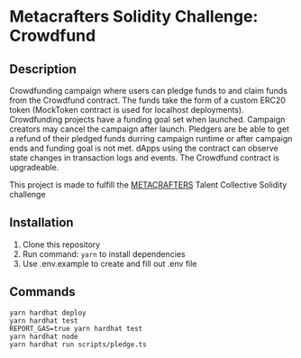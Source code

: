 # Metacrafters Solidity Challenge: Crowdfund

## Description
Crowdfunding campaign where users can pledge funds to and claim funds from the Crowdfund contract. The funds take the form of a custom ERC20 token (MockToken contract is used for localhost deployments). Crowdfunding projects have a funding goal set when launched. Campaign creators may cancel the campaign after launch. Pledgers are be able to get a refund of their pledged funds durring campaign runtime or after campaign ends and funding goal is not met. dApps using the contract can observe state changes in transaction logs and events. The Crowdfund contract is upgradeable.

This project is made to fulfill the [METACRAFTERS](https://www.metacrafters.io) Talent Collective Solidity challenge
## Installation

1. Clone this repository
2. Run command: ```yarn``` to install dependencies
3. Use .env.example to create and fill out .env file

## Commands

```shell
yarn hardhat deploy 
yarn hardhat test
REPORT_GAS=true yarn hardhat test
yarn hardhat node
yarn hardhat run scripts/pledge.ts
```
